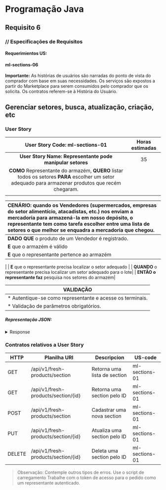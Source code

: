 # Programação Java
## Requisito 6
### // Especificações de Requisitos

#### Requerimientos US:
#### ml-sections-06

**Importante:**
As histórias de usuários são narradas do ponto de vista do comprador com base em
suas necessidades. Os serviços são expostos a partir do Marketplace para serem
consumidos pelo comprador que os solicita. Os contratos referem-se à História do Usuário.

## Gerenciar setores, busca, atualização, criação, etc
### User Story


|                                      User Story Code: ml-sections-01                                       | Horas estimadas |
|:----------------------------------------------------------------------------------------------------------------------:|:---------------:|
|                             **User Story Name: Representante pode manipular setores**                              |      35         |
| **COMO** Representante do armazém, **QUERO** listar todos os setores **PARA** escolher um setor adequado para armazenar produtos que recém chegaram.||
|||

| **CENÁRIO:** quando os Vendedores (supermercados, empresas do setor alimentício, atacadistas, etc.) nos enviam a mercadoria para armazená-la em nosso depósito, o representante tem como tarefa escolher entre uma lista de setores o que melhor se enquadra a mercadoria que chegou.|
|:-----------------------------------------------------------------------|
| **DADO QUE** o produto de um Vendedor é registrado.                                |
| **E** que o armazém é válido|
| **E** que o representante pertence ao armazém
 |
| **E** que o representante precisa localizar o setor adequado 
 |
| **QUANDO** o representante precisa localizar um setor adequado para o lote|
| **ENTÃO o representante faz** pesquisa nos setores do armazém|

| VALIDAÇÃO                                             |
|-------------------------------------------------------|
| * Autentique-se como representante e acesse os terminais. | 
| * Validação de parâmetros obrigatórios.                                   |


##### Representação JSON:
<details><summary>Response</summary><p>

```JSON
[
    {
        "id": 2,
        "name": "Sector 005",
        "refrigeration_type": "FROZEN",
        "warehouse_code": 1,
        "stock_limit": 77,
        "current_stock": 10,
        "min_teperature": 0.3,
        "max_teperature": 0.2
    },
    {
        "id": 3,
        "name": "Sector 005",
        "refrigeration_type": "FROZEN",
        "warehouse_code": 1,
        "stock_limit": 77,
        "current_stock": 10,
        "min_teperature": 0.3,
        "max_teperature": 0.2
    }
]
```
</p></details>


### Contratos relativos a User Story

| HTTP   | Planilha URI                        | Descripcion                  | US-code        |
|--------|-------------------------------------|------------------------------|----------------|
| GET    | /api/v1/fresh-products/section      | Retorna uma lista de section | ml-sections-01 |
| GET    | /api/v1/fresh-products/section/{id} | Retorna uma section pelo ID  | ml-sections-01 |
| POST   | /api/v1/fresh-products/section      | Cadastrar uma nova section   | ml-sections-01 |
| PUT    | /api/v1/fresh-products/section/{id} | Atualiza uma section pelo ID | ml-sections-01 |
| DELETE | /api/v1/fresh-products/section/{id} | Deleta uma section pelo ID   | ml-sections-01 |

> Observação:
Contemple outros tipos de erros.
Use o script de carregamento
Trabalhe com o token de acesso para o pedido como um representante autenticado.